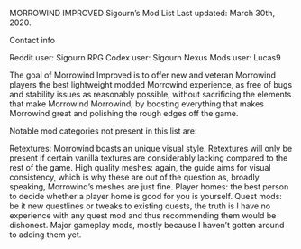 MORROWIND IMPROVED
Sigourn’s Mod List
Last updated: March 30th, 2020.

Contact info

Reddit user: Sigourn
RPG Codex user: Sigourn
Nexus Mods user: Lucas9

The goal of Morrowind Improved is to offer new and veteran Morrowind players the best lightweight modded Morrowind experience, as free of bugs and stability issues as reasonably possible, without sacrificing the elements that make Morrowind Morrowind, by boosting everything that makes Morrowind great and polishing the rough edges off the game.

Notable mod categories not present in this list are:

Retextures: Morrowind boasts an unique visual style. Retextures will only be present if certain vanilla textures are considerably lacking compared to the rest of the game.
High quality meshes: again, the guide aims for visual consistency, which is why these are out of the question as, broadly speaking, Morrowind’s meshes are just fine.
Player homes: the best person to decide whether a player home is good for you is yourself.
Quest mods: be it new questlines or tweaks to existing quests, the truth is I have no experience with any quest mod and thus recommending them would be dishonest.
Major gameplay mods, mostly because I haven’t gotten around to adding them yet.
